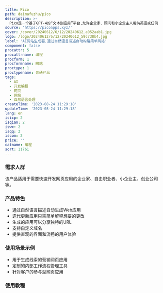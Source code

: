 ```yaml
---
title: Pico
path: daimafuzhu/pico
description: >-
  Pico是一个基于GPT-4的“文本到应用”平台,允许企业家、顾问和小企业主人用纯英语或任何其他语言来描述简单的Web应用程序。不再需要与无代码工具和技术术语做斗争,只需描述您的应用程序创意,让Pico完成其余工作!通过Pico,您可以轻松构建保持客户参与度的应用程序。
source: 'https://picoapps.xyz/'
cover: /cover/20240612/6/12/20240612_a052aab1.jpg
logo: /logo/20240612/6/12/20240612_59c738b4.jpg
label: 'AI网站生成器,通过自然语言描述自动构建简单网站'
component: false
procattr: 5
procattrname: 编程
procform: 1
procformname: 网站
proctype: 1
proctypename: 普通产品
tags:
  - AI
  - 开发编程
  - 网页
  - 网站
  - 自然语言处理
createTime: '2023-08-24 11:29:18'
updateTime: '2023-08-24 11:29:18'
lang: en
isicp: 2
isqian: 2
iswx: 2
isqq: 2
iscom: 2
price: ''
catname: 编程
sort: 11761
---
```




### 需求人群
该产品适用于需要快速开发网页应用的企业家、自由职业者、小企业主、创业公司等。

### 产品特色
- 通过自然语言描述自动生成Web应用
- 迭代更新应用只需简单解释想要的更改
- 生成的应用可以分享独特的URL
- 支持自定义域名
- 提供直观的界面和流畅的用户体验

### 使用场景示例
- 用于生成线索的营销网页应用
- 定制的内部工作流程管理工具
- 针对客户的参与型网页应用

### 使用教程


  
